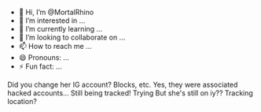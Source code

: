 - 👋 Hi, I’m @MortalRhino
- 👀 I’m interested in ...
- 🌱 I’m currently learning ...
- 💞️ I’m looking to collaborate on ...
- 📫 How to reach me ...
- 😄 Pronouns: ...
- ⚡ Fun fact: ...

Did you change her IG account? Blocks, etc.
Yes, they were associated hacked accounts...
Still being tracked!
Trying But she's still on iy??
Tracking location?

